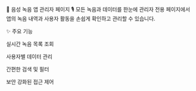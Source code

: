 📂 음성 녹음 앱 관리자 페이지
🎙️ 모든 녹음과 데이터를 한눈에
관리자 전용 페이지에서 앱의 녹음 내역과 사용자 활동을 손쉽게 확인하고 관리할 수 있습니다.

✨ 주요 기능

실시간 녹음 목록 조회

사용자별 데이터 관리

간편한 검색 및 필터

보안 강화된 접근 제어
